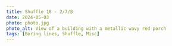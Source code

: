 ```yaml
---
title: Shuffle 18 - 2/7/8
date: 2024-05-03
photo: photo.jpg
photo_alt: View of a building with a metallic wavy red porch
tags: [Boring lines, Shuffle, Misc]
---
```

